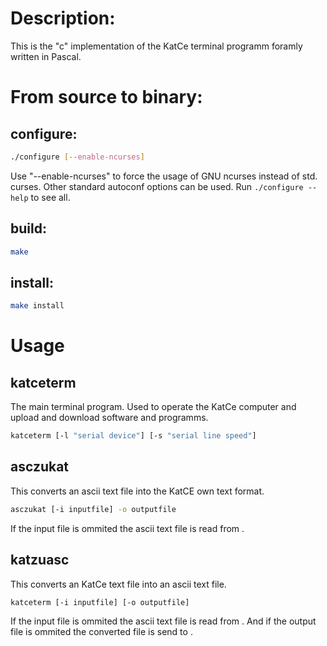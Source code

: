 
# Description:

This is the "c" implementation of the KatCe terminal programm foramly written in Pascal.

# From source to binary:

##  configure:
```bash
./configure [--enable-ncurses]
```
Use "--enable-ncurses" to force the usage of GNU ncurses instead of std. curses.
Other standard autoconf options can be used. Run `./configure --help` to see all.

##  build:
```bash
make
```

##  install:
```bash
make install
```

# Usage
## katceterm
The main terminal program. Used to operate the KatCe computer and upload and download software and programms.

```bash
katceterm [-l "serial device"] [-s "serial line speed"]
```

## asczukat
This converts an ascii text file into the KatCE own text format.

```bash
asczukat [-i inputfile] -o outputfile
```
If the input file is ommited the ascii text file is read from <stdin>.

## katzuasc
This converts an KatCe text file into an ascii text file.

```bash
katceterm [-i inputfile] [-o outputfile]
```
If the input file is ommited the ascii text file is read from <stdin>.
And if the output file is ommited the converted file is send to <stdout>.

